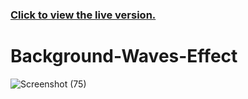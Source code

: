 ### [Click to view the live version.](https://www.jvsdo.com/projects/Background-Waves-Effect-main/)
# Background-Waves-Effect
![Screenshot (75)](https://user-images.githubusercontent.com/46056798/224580052-2b986bba-e078-47da-b064-980cf82cd7f2.png)
